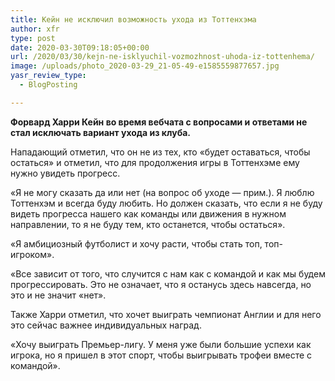 ```yaml
---
title: Кейн не исключил возможность ухода из Тоттенхэма
author: xfr
type: post
date: 2020-03-30T09:18:05+00:00
url: /2020/03/30/kejn-ne-isklyuchil-vozmozhnost-uhoda-iz-tottenhema/
image: /uploads/photo_2020-03-29_21-05-49-e1585559877657.jpg
yasr_review_type:
  - BlogPosting

---
```

**Форвард Харри Кейн во время вебчата с вопросами и ответами не стал исключать вариант ухода из клуба.**

Нападающий отметил, что он не из тех, кто «будет оставаться, чтобы остаться» и отметил, что для продолжения игры в Тоттенхэме ему нужно увидеть прогресс.

«Я не могу сказать да или нет (на вопрос об уходе &#8212; прим.). Я люблю Тоттенхэм и всегда буду любить. Но должен сказать, что если я не буду видеть прогресса нашего как команды или движения в нужном направлении, то я не буду тем, кто останется, чтобы остаться».

«Я амбициозный футболист и хочу расти, чтобы стать топ, топ-игроком».

«Все зависит от того, что случится с нам как с командой и как мы будем прогрессировать. Это не означает, что я останусь здесь навсегда, но это и не значит «нет».

Также Харри отметил, что хочет выиграть чемпионат Англии и для него это сейчас важнее индивидуальных наград.

«Хочу выиграть Премьер-лигу. У меня уже были большие успехи как игрока, но я пришел в этот спорт, чтобы выигрывать трофеи вместе с командой».